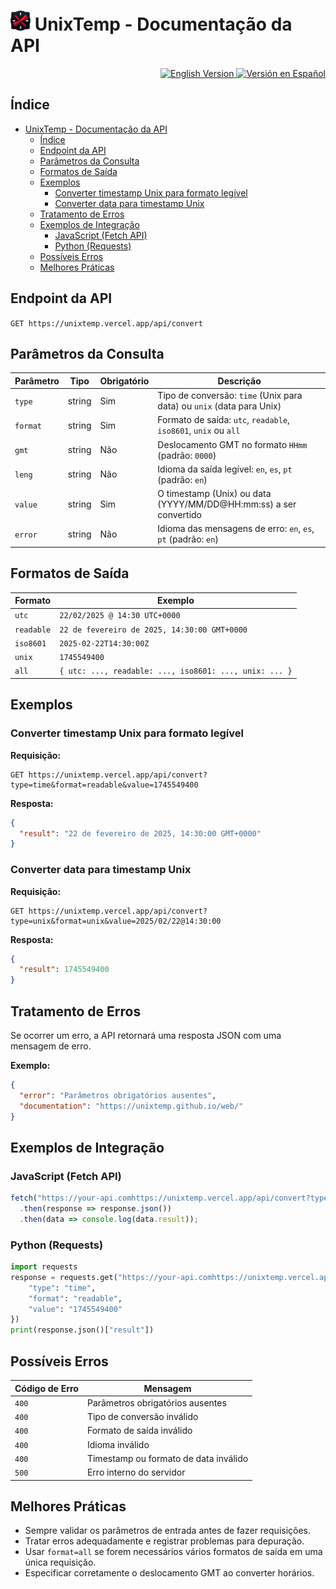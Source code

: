 # ![logo](/img/UnixTemp32.png) UnixTemp - Documentação da API

<div align="end">
  <a href="README.md">
    <img src="https://img.shields.io/badge/English_Version-009?style=for-the-badge&logo=googletranslate&logoColor=2af1f1" alt="English Version">
  </a>
  <a href="README.es-latam.md">
    <img src="https://img.shields.io/badge/Versi%C3%B3n_en_Espa%C3%B1ol-009?style=for-the-badge&logo=googletranslate&logoColor=2af1f1" alt="Versión en Español">
  </a>
</div>

## Índice

- [ UnixTemp - Documentação da API](#-unixtemp---documentação-da-api)
  - [Índice](#índice)
  - [Endpoint da API](#endpoint-da-api)
  - [Parâmetros da Consulta](#parâmetros-da-consulta)
  - [Formatos de Saída](#formatos-de-saída)
  - [Exemplos](#exemplos)
    - [Converter timestamp Unix para formato legível](#converter-timestamp-unix-para-formato-legível)
    - [Converter data para timestamp Unix](#converter-data-para-timestamp-unix)
  - [Tratamento de Erros](#tratamento-de-erros)
  - [Exemplos de Integração](#exemplos-de-integração)
    - [JavaScript (Fetch API)](#javascript-fetch-api)
    - [Python (Requests)](#python-requests)
  - [Possíveis Erros](#possíveis-erros)
  - [Melhores Práticas](#melhores-práticas)

## Endpoint da API

`GET https://unixtemp.vercel.app/api/convert`

## Parâmetros da Consulta

| Parâmetro | Tipo | Obrigatório | Descrição |
|-----------|------|-------------|-------------|
| `type` | string | Sim | Tipo de conversão: `time` (Unix para data) ou `unix` (data para Unix) |
| `format` | string | Sim | Formato de saída: `utc`, `readable`, `iso8601`, `unix` ou `all` |
| `gmt` | string | Não | Deslocamento GMT no formato `HHmm` (padrão: `0000`) |
| `leng` | string | Não | Idioma da saída legível: `en`, `es`, `pt` (padrão: `en`) |
| `value` | string | Sim | O timestamp (Unix) ou data (YYYY/MM/DD@HH:mm:ss) a ser convertido |
| `error` | string | Não | Idioma das mensagens de erro: `en`, `es`, `pt` (padrão: `en`) |

## Formatos de Saída

| Formato | Exemplo |
|---------|---------|
| `utc` | `22/02/2025 @ 14:30 UTC+0000` |
| `readable` | `22 de fevereiro de 2025, 14:30:00 GMT+0000` |
| `iso8601` | `2025-02-22T14:30:00Z` |
| `unix` | `1745549400` |
| `all` | `{ utc: ..., readable: ..., iso8601: ..., unix: ... }` |

## Exemplos

### Converter timestamp Unix para formato legível

**Requisição:**
```
GET https://unixtemp.vercel.app/api/convert?type=time&format=readable&value=1745549400
```

**Resposta:**
```json
{
  "result": "22 de fevereiro de 2025, 14:30:00 GMT+0000"
}
```

### Converter data para timestamp Unix

**Requisição:**
```
GET https://unixtemp.vercel.app/api/convert?type=unix&format=unix&value=2025/02/22@14:30:00
```

**Resposta:**
```json
{
  "result": 1745549400
}
```

## Tratamento de Erros

Se ocorrer um erro, a API retornará uma resposta JSON com uma mensagem de erro.

**Exemplo:**
```json
{
  "error": "Parâmetros obrigatórios ausentes",
  "documentation": "https://unixtemp.github.io/web/"
}
```

## Exemplos de Integração

### JavaScript (Fetch API)
```javascript
fetch("https://your-api.comhttps://unixtemp.vercel.app/api/convert?type=time&format=readable&value=1745549400")
  .then(response => response.json())
  .then(data => console.log(data.result));
```

### Python (Requests)
```python
import requests
response = requests.get("https://your-api.comhttps://unixtemp.vercel.app/api/convert", params={
    "type": "time",
    "format": "readable",
    "value": "1745549400"
})
print(response.json()["result"])
```

## Possíveis Erros

| Código de Erro | Mensagem |
|----------------|---------|
| `400` | Parâmetros obrigatórios ausentes |
| `400` | Tipo de conversão inválido |
| `400` | Formato de saída inválido |
| `400` | Idioma inválido |
| `400` | Timestamp ou formato de data inválido |
| `500` | Erro interno do servidor |

## Melhores Práticas
- Sempre validar os parâmetros de entrada antes de fazer requisições.
- Tratar erros adequadamente e registrar problemas para depuração.
- Usar `format=all` se forem necessários vários formatos de saída em uma única requisição.
- Especificar corretamente o deslocamento GMT ao converter horários.

